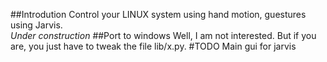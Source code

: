 ##Introdution
Control your LINUX system using hand motion, guestures using Jarvis.  
_Under construction_
##Port to windows
Well, I am not interested. But if you are, you just have to tweak the file lib/x.py.
#TODO
Main gui for jarvis
